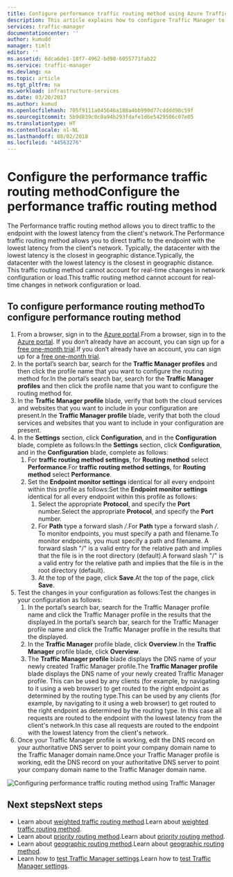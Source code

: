```yaml
---
title: Configure performance traffic routing method using Azure Traffic Manager | Microsoft Docs
description: This article explains how to configure Traffic Manager to route traffic to the endpoint with lowest latency
services: traffic-manager
documentationcenter: ''
author: kumudd
manager: timlt
editor: ''
ms.assetid: 6dca6de1-18f7-4962-bd98-6055771fab22
ms.service: traffic-manager
ms.devlang: na
ms.topic: article
ms.tgt_pltfrm: na
ms.workload: infrastructure-services
ms.date: 03/20/2017
ms.author: kumud
ms.openlocfilehash: 705f9111a045646a188a4bb990d77cdddd98c59f
ms.sourcegitcommit: 5b9d839c0c0a94b293fdafe1d6e5429506c07e05
ms.translationtype: HT
ms.contentlocale: nl-NL
ms.lasthandoff: 08/02/2018
ms.locfileid: "44563276"
---
```

# <a name="configure-the-performance-traffic-routing-method"></a><span data-ttu-id="4bcb6-103">Configure the performance traffic routing method</span><span class="sxs-lookup"><span data-stu-id="4bcb6-103">Configure the performance traffic routing method</span></span>

<span data-ttu-id="4bcb6-104">The Performance traffic routing method allows you to direct traffic to the endpoint with the lowest latency from the client's network.</span><span class="sxs-lookup"><span data-stu-id="4bcb6-104">The Performance traffic routing method allows you to direct traffic to the endpoint with the lowest latency from the client's network.</span></span> <span data-ttu-id="4bcb6-105">Typically, the datacenter with the lowest latency is the closest in geographic distance.</span><span class="sxs-lookup"><span data-stu-id="4bcb6-105">Typically, the datacenter with the lowest latency is the closest in geographic distance.</span></span> <span data-ttu-id="4bcb6-106">This traffic routing method cannot account for real-time changes in network configuration or load.</span><span class="sxs-lookup"><span data-stu-id="4bcb6-106">This traffic routing method cannot account for real-time changes in network configuration or load.</span></span>

##  <a name="to-configure-performance-routing-method"></a><span data-ttu-id="4bcb6-107">To configure performance routing method</span><span class="sxs-lookup"><span data-stu-id="4bcb6-107">To configure performance routing method</span></span>

1. <span data-ttu-id="4bcb6-108">From a browser, sign in to the [Azure portal](http://portal.azure.com).</span><span class="sxs-lookup"><span data-stu-id="4bcb6-108">From a browser, sign in to the [Azure portal](http://portal.azure.com).</span></span> <span data-ttu-id="4bcb6-109">If you don’t already have an account, you can sign up for a [free one-month trial](https://azure.microsoft.com/free/).</span><span class="sxs-lookup"><span data-stu-id="4bcb6-109">If you don’t already have an account, you can sign up for a [free one-month trial](https://azure.microsoft.com/free/).</span></span> 
2. <span data-ttu-id="4bcb6-110">In the portal’s search bar, search for the **Traffic Manager profiles** and then click the profile name that you want to configure the routing method for.</span><span class="sxs-lookup"><span data-stu-id="4bcb6-110">In the portal’s search bar, search for the **Traffic Manager profiles** and then click the profile name that you want to configure the routing method for.</span></span>
3. <span data-ttu-id="4bcb6-111">In the **Traffic Manager profile** blade, verify that both the cloud services and websites that you want to include in your configuration are present.</span><span class="sxs-lookup"><span data-stu-id="4bcb6-111">In the **Traffic Manager profile** blade, verify that both the cloud services and websites that you want to include in your configuration are present.</span></span>
4. <span data-ttu-id="4bcb6-112">In the **Settings** section, click **Configuration**, and in the **Configuration** blade, complete as follows:</span><span class="sxs-lookup"><span data-stu-id="4bcb6-112">In the **Settings** section, click **Configuration**, and in the **Configuration** blade, complete as follows:</span></span>
    1. <span data-ttu-id="4bcb6-113">For **traffic routing method settings**, for **Routing method** select **Performance**.</span><span class="sxs-lookup"><span data-stu-id="4bcb6-113">For **traffic routing method settings**, for **Routing method** select **Performance**.</span></span>
    2. <span data-ttu-id="4bcb6-114">Set the **Endpoint monitor settings** identical for all every endpoint within this profile as follows:</span><span class="sxs-lookup"><span data-stu-id="4bcb6-114">Set the **Endpoint monitor settings** identical for all every endpoint within this profile as follows:</span></span>
        1. <span data-ttu-id="4bcb6-115">Select the appropriate **Protocol**, and specify the **Port** number.</span><span class="sxs-lookup"><span data-stu-id="4bcb6-115">Select the appropriate **Protocol**, and specify the **Port** number.</span></span> 
        2. <span data-ttu-id="4bcb6-116">For **Path** type a forward slash */*.</span><span class="sxs-lookup"><span data-stu-id="4bcb6-116">For **Path** type a forward slash */*.</span></span> <span data-ttu-id="4bcb6-117">To monitor endpoints, you must specify a path and filename.</span><span class="sxs-lookup"><span data-stu-id="4bcb6-117">To monitor endpoints, you must specify a path and filename.</span></span> <span data-ttu-id="4bcb6-118">A forward slash "/" is a valid entry for the relative path and implies that the file is in the root directory (default).</span><span class="sxs-lookup"><span data-stu-id="4bcb6-118">A forward slash "/" is a valid entry for the relative path and implies that the file is in the root directory (default).</span></span>
        3. <span data-ttu-id="4bcb6-119">At the top of the page, click **Save**.</span><span class="sxs-lookup"><span data-stu-id="4bcb6-119">At the top of the page, click **Save**.</span></span>
5.  <span data-ttu-id="4bcb6-120">Test the changes in your configuration as follows:</span><span class="sxs-lookup"><span data-stu-id="4bcb6-120">Test the changes in your configuration as follows:</span></span>
    1.  <span data-ttu-id="4bcb6-121">In the portal’s search bar, search for the Traffic Manager profile name and click the Traffic Manager profile in the results that the displayed.</span><span class="sxs-lookup"><span data-stu-id="4bcb6-121">In the portal’s search bar, search for the Traffic Manager profile name and click the Traffic Manager profile in the results that the displayed.</span></span>
    2.  <span data-ttu-id="4bcb6-122">In the **Traffic Manager** profile blade, click **Overview**.</span><span class="sxs-lookup"><span data-stu-id="4bcb6-122">In the **Traffic Manager** profile blade, click **Overview**.</span></span>
    3.  <span data-ttu-id="4bcb6-123">The **Traffic Manager profile** blade displays the DNS name of your newly created Traffic Manager profile.</span><span class="sxs-lookup"><span data-stu-id="4bcb6-123">The **Traffic Manager profile** blade displays the DNS name of your newly created Traffic Manager profile.</span></span> <span data-ttu-id="4bcb6-124">This can be used by any clients (for example, by navigating to it using a web browser) to get routed to the right endpoint as determined by the routing type.</span><span class="sxs-lookup"><span data-stu-id="4bcb6-124">This can be used by any clients (for example, by navigating to it using a web browser) to get routed to the right endpoint as determined by the routing type.</span></span> <span data-ttu-id="4bcb6-125">In this case all requests are routed to the endpoint with the lowest latency from the client's network.</span><span class="sxs-lookup"><span data-stu-id="4bcb6-125">In this case all requests are routed to the endpoint with the lowest latency from the client's network.</span></span>
6. <span data-ttu-id="4bcb6-126">Once your Traffic Manager profile is working, edit the DNS record on your authoritative DNS server to point your company domain name to the Traffic Manager domain name.</span><span class="sxs-lookup"><span data-stu-id="4bcb6-126">Once your Traffic Manager profile is working, edit the DNS record on your authoritative DNS server to point your company domain name to the Traffic Manager domain name.</span></span>

![Configuring performance traffic routing method using Traffic Manager][1]

## <a name="next-steps"></a><span data-ttu-id="4bcb6-128">Next steps</span><span class="sxs-lookup"><span data-stu-id="4bcb6-128">Next steps</span></span>

- <span data-ttu-id="4bcb6-129">Learn about [weighted traffic routing method](traffic-manager-configure-weighted-routing-method.md).</span><span class="sxs-lookup"><span data-stu-id="4bcb6-129">Learn about [weighted traffic routing method](traffic-manager-configure-weighted-routing-method.md).</span></span>
- <span data-ttu-id="4bcb6-130">Learn about [priority routing method](traffic-manager-configure-priority-routing-method.md).</span><span class="sxs-lookup"><span data-stu-id="4bcb6-130">Learn about [priority routing method](traffic-manager-configure-priority-routing-method.md).</span></span>
- <span data-ttu-id="4bcb6-131">Learn about [geographic routing method](traffic-manager-configure-geographic-routing-method.md).</span><span class="sxs-lookup"><span data-stu-id="4bcb6-131">Learn about [geographic routing method](traffic-manager-configure-geographic-routing-method.md).</span></span>
- <span data-ttu-id="4bcb6-132">Learn how to [test Traffic Manager settings](traffic-manager-testing-settings.md).</span><span class="sxs-lookup"><span data-stu-id="4bcb6-132">Learn how to [test Traffic Manager settings](traffic-manager-testing-settings.md).</span></span>

<!--Image references-->
[1]: https://docstestmedia1.blob.core.windows.net/azure-media/articles/traffic-manager/media/traffic-manager-performance-routing-method/traffic-manager-performance-routing-method.png
